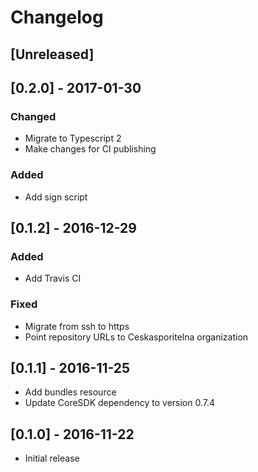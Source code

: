 # Changelog

## [Unreleased]
        
## [0.2.0] - 2017-01-30
### Changed
  - Migrate to Typescript 2
  - Make changes for CI publishing
  
### Added
  - Add sign script

## [0.1.2] - 2016-12-29
### Added
  - Add Travis CI

### Fixed
  - Migrate from ssh to https
  - Point repository URLs to Ceskasporitelna organization

## [0.1.1] - 2016-11-25
- Add bundles resource
- Update CoreSDK dependency to version 0.7.4

## [0.1.0] - 2016-11-22
- Initial release